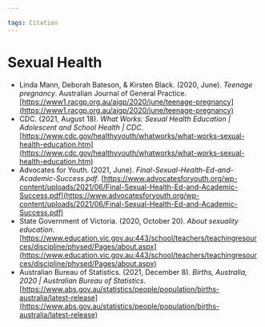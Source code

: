 ```yaml
---

tags: Citation 
---
```


# Sexual Health

- Linda Mann, Deborah Bateson, & Kirsten Black. (2020, June). _Teenage pregnancy_. Australian Journal of General Practice. [https://www1.racgp.org.au/ajgp/2020/june/teenage-pregnancy](https://www1.racgp.org.au/ajgp/2020/june/teenage-pregnancy)
- CDC. (2021, August 18). _What Works: Sexual Health Education | Adolescent and School Health | CDC_. [https://www.cdc.gov/healthyyouth/whatworks/what-works-sexual-health-education.htm](https://www.cdc.gov/healthyyouth/whatworks/what-works-sexual-health-education.htm)
- Advocates for Youth. (2021, June). _Final-Sexual-Health-Ed-and-Academic-Success.pdf_. [https://www.advocatesforyouth.org/wp-content/uploads/2021/06/Final-Sexual-Health-Ed-and-Academic-Success.pdf](https://www.advocatesforyouth.org/wp-content/uploads/2021/06/Final-Sexual-Health-Ed-and-Academic-Success.pdf)
- State Government of Victoria. (2020, October 20). _About sexuality education_. [https://www.education.vic.gov.au:443/school/teachers/teachingresources/discipline/physed/Pages/about.aspx](https://www.education.vic.gov.au:443/school/teachers/teachingresources/discipline/physed/Pages/about.aspx)
- Australian Bureau of Statistics. (2021, December 8). _Births, Australia, 2020 | Australian Bureau of Statistics_. [https://www.abs.gov.au/statistics/people/population/births-australia/latest-release](https://www.abs.gov.au/statistics/people/population/births-australia/latest-release)
